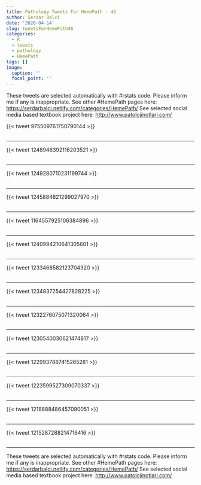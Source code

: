 ```yaml
---
title: Pathology Tweets For HemePath - 46
author: Serdar Balci
date: '2020-04-14'
slug: tweetsForHemePath46
categories:
  - R
  - tweets
  - pathology
  - HemePath
tags: []
image:
  caption: ''
  focal_point: ''
---
```



These tweets are selected automatically with #rstats code. Please inform me if any is inappropriate.
See other #HemePath pages here: https://serdarbalci.netlify.com/categories/HemePath/ 
See selected social media based textbook project here: http://www.patolojinotlari.com/

{{< tweet 975509761750790144 >}}
<br>
<br>
<hr>
{{< tweet 1248946392116203521 >}}
<br>
<br>
<hr>
{{< tweet 1249280710231199744 >}}
<br>
<br>
<hr>
{{< tweet 1245884821299027970 >}}
<br>
<br>
<hr>
{{< tweet 1164557925106384896 >}}
<br>
<br>
<hr>
{{< tweet 1240994210641305601 >}}
<br>
<br>
<hr>
{{< tweet 1233468582123704320 >}}
<br>
<br>
<hr>
{{< tweet 1234837254427828225 >}}
<br>
<br>
<hr>
{{< tweet 1232276075071320064 >}}
<br>
<br>
<hr>
{{< tweet 1230540030621474817 >}}
<br>
<br>
<hr>
{{< tweet 1229937867415265281 >}}
<br>
<br>
<hr>
{{< tweet 1223599527309070337 >}}
<br>
<br>
<hr>
{{< tweet 1218888486457090051 >}}
<br>
<br>
<hr>
{{< tweet 1215287288214716416 >}}
<br>
<br>
<hr>


These tweets are selected automatically with #rstats code. Please inform me if any is inappropriate.
See other #HemePath pages here: https://serdarbalci.netlify.com/categories/HemePath/ 
See selected social media based textbook project here: http://www.patolojinotlari.com/
